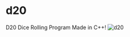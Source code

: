 # d20
D20 Dice Rolling Program
Made in C++!
![d20](https://user-images.githubusercontent.com/10094886/182449729-dd9abb1d-9abf-4ea5-82eb-4eb5d3357196.png)
